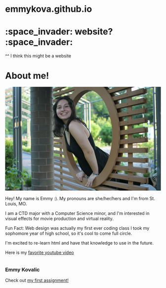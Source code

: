 # emmykova.github.io

<h1> :space_invader: website? :space_invader: </h1>
<p> ^^ I think this might be a website </p>

<h1> About me!</h1>
<div style="display:inline-block;vertical-align:top;">
        <img style="padding: 0px 10px 0px 0px;" src="/img/pic_of_me.png">
    </div>
    <div style="display:inline-block;">
        <p>Hey! My name is Emmy :). My pronouns are she/her/hers and I'm from St. Louis, MO.</p> 
        <p>I am a CTD major with a Computer Science minor, and I'm interested in visual effects for movie production and virtual reality.</p>
        <p>Fun Fact: Web design was actually my first ever coding class I took my sophomore year of high school, so it's cool to come full circle.</p>
        <p>I'm excited to re-learn html and have that knowledge to use in the future.</p>
        <p>Here is my <a href="https://youtu.be/hFZFjoX2cGg" target="_blank"> favorite youtube video</a></p>
    </div>
        <h3> Emmy Kovalic </h3>
        <p>Check out <a href="assignment1.html">my first assignment!</a> </p>
